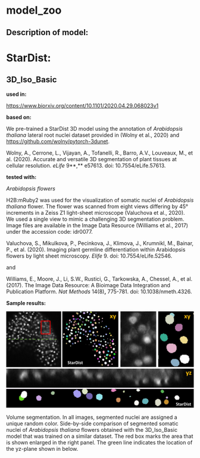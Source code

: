 # model_zoo



## Description of model:



# StarDist:

## 3D_Iso_Basic

**used in:**

https://www.biorxiv.org/content/10.1101/2020.04.29.068023v1

**based on:**

We pre-trained a StarDist 3D model using the annotation of *Arabidopsis thaliana* lateral root nuclei dataset provided in (Wolny et al., 2020) and https://github.com/wolny/pytorch-3dunet.

Wolny, A., Cerrone, L., Vijayan, A., Tofanelli, R., Barro, A.V., Louveaux, M., et al. (2020). Accurate and versatile 3D segmentation of plant tissues at cellular resolution. *eLife* 9**,** e57613. doi: 10.7554/eLife.57613.

**tested with:**

*Arabidopsis flowers*

H2B:mRuby2 was used for the visualization of somatic nuclei of *Arabidopsis thaliana* flower. The flower was scanned from eight views differing by 45° increments in a Zeiss Z1 light-sheet microscope (Valuchova et al., 2020). We used a single view to mimic a challenging 3D segmentation problem. Image files are available in the Image Data Resource (Williams et al., 2017) under the accession code: idr0077.

Valuchova, S., Mikulkova, P., Pecinkova, J., Klimova, J., Krumnikl, M., Bainar, P., et al. (2020). Imaging plant germline differentiation within Arabidopsis flowers by light sheet microscopy. *Elife* 9. doi: 10.7554/eLife.52546.

and

Williams, E., Moore, J., Li, S.W., Rustici, G., Tarkowska, A., Chessel, A., et al. (2017). The Image Data Resource: A Bioimage Data Integration and Publication Platform. *Nat Methods* 14(8)**,** 775-781. doi: 10.1038/nmeth.4326.

**Sample results:**



![SD_3D_Iso_Basic_small](.\model_stardist\Figs\SD_3D_Iso_Basic_small.jpg)

Volume segmentation. In all images, segmented nuclei are assigned a unique random color.   Side-by-side comparison of segmented somatic nuclei of *Arabidopsis thaliana* flowers obtained with the 3D_Iso_Basic model that was trained on a similar dataset. The red box marks the area that is shown enlarged in the right panel. The green line indicates the location of the yz-plane shown in below.
